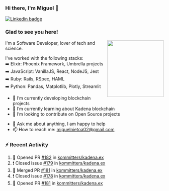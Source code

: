 ### Hi there, I'm Miguel 👋

<a href="https://linkedin.com/in/miguelnietoa/" target="_blank" rel="noopener noreferrer">
  <img src="https://img.shields.io/badge/-LinkedIn-0e76a8?style=flat-square&logo=Linkedin&logoColor=white" alt="Linkedin badge">
</a>
<!-- [![Website Badge](https://img.shields.io/badge/Website-3b5998?style=flat-square&logo=google-chrome&logoColor=white)](#notavailablenow#) 

<img src="https://i.imgur.com/tbrLrt5.gif" width=400 alt="Coding GIF" align="right"/>
-->


### Glad to see you here!
<a href="https://github.com/miguelnietoa"><img src="https://github-readme-stats.vercel.app/api?username=miguelnietoa&show_icons=true&hide_border=true&count_private=true&include_all_commits=true&theme=tokyonight" height="180em" align="right"/></a>
I'm a Software Developer, lover of tech and science. 

I've worked with the following stacks:\
➡️ Elixir: Phoenix Framework, Umbrella projects\
➡️ JavaScript: VanillaJS, React, NodeJS, Jest\
➡️ Ruby: Rails, RSpec, HAML\
➡️ Python: Pandas, Matplotlib, Plotly, Streamlit

- 🔭 I’m currently developing blockchain projects
- 🌱 I’m currently learning about Kadena blockchain
- 👯 I’m looking to contribute on Open Source projects
<!-- 
- 😄 I just finished a Machine Learning course! 
- 🤔 I’m looking for help with ...
-->
- 💬 Ask me about anything, I am happy to help
- 📫 How to reach me: miguelnietoa02@gmail.com


### ⚡ Recent Activity

<!--START_SECTION:activity-->
1. 💪 Opened PR [#182](https://github.com/kommitters/kadena.ex/pull/182) in [kommitters/kadena.ex](https://github.com/kommitters/kadena.ex)
2. ❗️ Closed issue [#179](https://github.com/kommitters/kadena.ex/issues/179) in [kommitters/kadena.ex](https://github.com/kommitters/kadena.ex)
3. 🎉 Merged PR [#181](https://github.com/kommitters/kadena.ex/pull/181) in [kommitters/kadena.ex](https://github.com/kommitters/kadena.ex)
4. ❗️ Closed issue [#178](https://github.com/kommitters/kadena.ex/issues/178) in [kommitters/kadena.ex](https://github.com/kommitters/kadena.ex)
5. 💪 Opened PR [#181](https://github.com/kommitters/kadena.ex/pull/181) in [kommitters/kadena.ex](https://github.com/kommitters/kadena.ex)
<!--END_SECTION:activity-->
